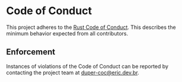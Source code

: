 # Code of Conduct

This project adheres to the [Rust Code of Conduct](https://www.rust-lang.org/policies/code-of-conduct). This describes the minimum behavior expected from all contributors.

## Enforcement

Instances of violations of the Code of Conduct can be reported by contacting the project team at [duper-coc@eric.dev.br](mailto:duper-coc@eric.dev.br).
